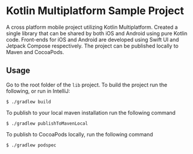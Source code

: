# Kotlin Multiplatform Sample Project

A cross platform mobile project utilizing Kotlin Multiplatform. Created a single library that can be shared by both iOS and Android using pure Kotlin code. Front-ends for iOS and Android are developed using Swift UI and Jetpack Compose respectively. The project can be published locally to Maven and CocoaPods.

## Usage

Go to the root folder of the `lib` project. To build the project run the following, or run in IntelliJ:
```
$ ./gradlew build
``` 

To publish to your local maven installation run the following command
```
$ ./gradlew publishToMavenLocal
```

To publish to CocoaPods locally, run the following command
```
$ ./gradlew podspec
```
